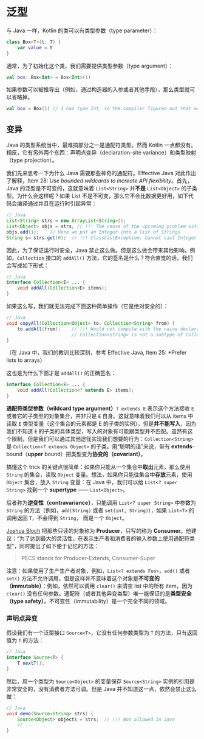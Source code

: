 # 泛型

与 Java 一样，Kotlin 的类可以有类型参数（type parameter）：

```kotlin
class Box<T>(t: T) {
    var value = t
}
```

通常，为了初始化这个类，我们需要提供类型参数（type argument）：

```kotlin
val box: Box<Int> = Box<Int>(1)
```

如果参数可以被推导出（例如，通过构造器的入参或者其他手段），那么类型就可以省略掉。

```kotlin
val box = Box(1) // 1 has type Int, so the compiler figures out that we are talking about Box<Int>
```

## 变异

Java 的类型系统当中，最难搞部分之一是通配符类型。然而 Kotlin 一点都没有。相反，它有另外两个东西：声明点变异（declaration-site variance）和类型映射（type projection）。

我们先来思考一下为什么 Java 需要那些神奇的通配符。Effective Java 对此作出了解释，Item 28: *Use bounded wildcards to increate API flexibility*。首先，Java 的泛型是不可变的，这就意味着 `List<String>` 并**不是** `List<Object>` 的子类型。为什么会这样呢？如果 List 不是不可变，那么它不会比数据更好用，如下代码会编译通过并且在运行时引起异常：

```Java
// Java
List<String> strs = new ArrayList<String>();
List<Object> objs = strs; // !!! The cause of the upcoming problem sits here. Java prohibits this!
objs.add(1);    // Here we put an Integer into a list of Strings
String s= strs.get(0);  // !!! ClassCastException: Cannot cast Integer to String
```

因此，为了保证运行时安全，Java 禁止这么做。但是这么做会带来其他影响。例如，`Collection` 接口的 `addAll()` 方法，它的签名是什么？符合直觉的话，我们会写成如下形式：

```Java
// Java
interface Collection<E> ... {
    void addAll(Collection<E> items);
}
```

如果这么写，我们就无法完成下面这种简单操作（它是绝对安全的）：

```java
// Java
void copyAll(Collection<Object> to, Collection<String> from) {
    to.addAll(from);    // !!! Would not compile with the naive declaration of addAll:
                        // Collection<String> is not a subtype of Collection<Object>
}
```

（在 Java 中，我们的教训比较深刻，参考 Effective Java, Item 25: *Prefer lists to arrays）

这也是为什么下面才是 `addAll()` 的正确签名：

```Java
interface Collection<E> ... {
    void addAll(Collection<? extends E> items);
}
```

**通配符类型参数（wildcard type argument）**`? extends E` 表示这个方法接收 `E` 或者它的子类型的对象集合，并非只是 `E` 自身。这就意味着我们可以从 items 中读取 `E` 类型变量（这个集合的元素都是 E 的子类的实例），但是**并不能写入**，因为我们不知道 `E` 的子类的具体类型，写入的对象有可能跟类型并不匹配。虽然有这个限制，但是我们可以通过其他途径实现我们想要的行为：`Collection<String>` 是 `Collection<? extends Object>` 的子类。用“聪明的话”来说，带有 **extends**-bound（**upper** bound）把类型变为**协变的（covariant）**。

搞懂这个 trick 的关键点很简单：如果你只能从一个集合中**取出**元素，那么使用 `String` 的集合，读取 `Object` 变量。想法，如果你只能往集合中**存放**元素，使用 `Object` 集合，放入 `String` 变量：在 Java 中，我们可以给 `List<? super String>` 找到一个 **supertype** —— `List<Object>`。

后者称为**逆变性（contravariance）**，只能调用 `List<? super String>` 中参数为 `String` 的方法（例如，`add(String)` 或者 `set(int, String)`），如果 `List<T>` 的调用返回 `T`，不会得到 `String`， 而是一个 `Object`。

[Joshua Bloch](https://en.wikipedia.org/wiki/Joshua_Bloch) 把那些只读的对象称为 **Producer**，只写的称为 **Consumer**。他建议：“为了达到最大的灵活性，在表示生产者和消费者的输入参数上使用通配符类型”，同时提出了如下便于记忆的方法：

> PECS stands for Producer-Extends, Consumer-Super

注意：如果使用了生产生产者对象，例如，`List<? extends Foo>`，`add()` 或者 `set()` 方法不允许调用，但是这样并不意味着这个对象是**不可变的（immutable）**：例如，依然可以调用 `clear()` 来清空 list 中的所有 item，因为 `clear()` 没有任何参数。通配符（或者其他异变类型）唯一能保证的是**类型安全（type safety）**。不可变性（immutability）是一个完全不同的领域。

### 声明点异变

假设我们有一个泛型接口 `Source<T>`，它没有任何参数类型为 `T` 的方法，只有返回值为 `T` 的方法：

```java
// Java
interface Source<T> {
    T nextT();
}
```

然后，用一个类型为 `Source<Object>` 的变量保存 `Source<String>` 实例的引用是非常安全的，没有消费者方法可调。但是 Java 并不知道这一点，依然会禁止这么做：

```java
// Java
void demo(Source<String> strs) {
    Source<Object> objects = strs;  // !!! Not allowed in Java
    // ...
}
```


